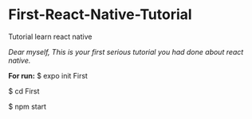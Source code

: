 # First-React-Native-Tutorial
Tutorial learn react native

*Dear myself,
This is your first serious tutorial you had done about react native.*

**For run:**
  $ expo init First


  $ cd First
  
  $ npm start
